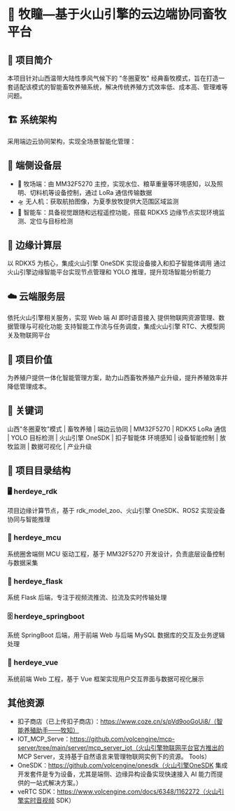 # 🐑 牧瞳—基于火山引擎的云边端协同畜牧平台
## 🌟 项目简介
本项目针对山西温带大陆性季风气候下的 "冬圈夏牧" 经典畜牧模式，旨在打造一套适配该模式的智能畜牧养殖系统，解决传统养殖方式效率低、成本高、管理难等问题。
## 🏗️ 系统架构
采用端边云协同架构，实现全场景智能化管理：
## 📱 端侧设备层
- 📌 牧场端：由 MM32F5270 主控，实现水位、粮草重量等环境感知，以及照明、切料机等设备控制，通过 LoRa 通信传输数据
- 🛸 无人机：获取航拍图像，为夏季放牧提供大范围区域监测
- 🚜 智能车：具备视觉跟随和远程遥控功能，搭载 RDKX5 边缘节点实现环境监测、定位与目标检测
## 🔄 边缘计算层
以 RDKX5 为核心，集成火山引擎 OneSDK
实现设备接入和扣子智能体调用
通过火山引擎边缘智能平台实现节点管理和 YOLO 推理，提升现场智能分析能力
## ☁️ 云端服务层
依托火山引擎相关服务，实现 Web 端 AI 即时语音接入
提供物联网资源管理、数据管理与可视化功能
支持智能工作流与任务调度，集成火山引擎 RTC、大模型网关及物联网平台
## 🎯 项目价值
为养殖户提供一体化智能管理方案，助力山西畜牧养殖产业升级，提升养殖效率并降低管理成本。
## 🔑 关键词
山西"冬圈夏牧"模式 | 畜牧养殖 | 端边云协同 | MM32F5270 | RDKX5
LoRa 通信 | YOLO 目标检测 | 火山引擎 OneSDK | 扣子智能体
环境感知 | 设备智能控制 | 放牧监测 | 数据可视化 | 产业升级
## 📂 项目目录结构
### 🖥️ herdeye_rdk
项目边缘计算节点，基于 rdk_model_zoo、火山引擎 OneSDK、ROS2 实现设备协同与智能推理
### 🔌 herdeye_mcu
系统圈舍端侧 MCU 驱动工程，基于 MM32F5270 开发设计，负责底层设备控制与数据采集
### 📡 herdeye_flask
系统 Flask 后端，专注于视频流推流、拉流及实时传输处理
### 🗄️ herdeye_springboot
系统 SpringBoot 后端，用于前端 Web 与后端 MySQL 数据库的交互及业务逻辑处理
### 🎨 herdeye_vue
系统前端 Web 工程，基于 Vue 框架实现用户交互界面与数据可视化展示
## 其他资源
- 扣子商店（已上传扣子商店）：https://www.coze.cn/s/pVd9ooGoUi8/（智能养殖助手——牧知）
- IOT_MCP_Serve：https://github.com/volcengine/mcp-server/tree/main/server/mcp_server_iot（火山引擎物联网平台官方推出的 MCP Server，支持基于自然语言来管理物联网实例下的资源。
Tools）
- OneSDK：https://github.com/volcengine/onesdk（火山引擎OneSDK 集成开发套件是专为设备，尤其是端侧、边缘异构设备实现快速接入 AI 能力而提供的一站式解决方案。）
- veRTC SDK：https://www.volcengine.com/docs/6348/1162272（火山引擎实时音视频 SDK）
